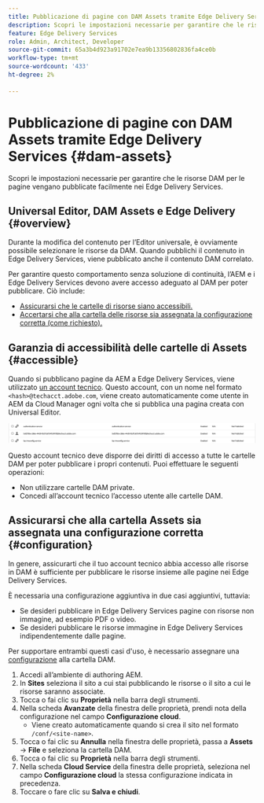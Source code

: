 ```yaml
---
title: Pubblicazione di pagine con DAM Assets tramite Edge Delivery Services
description: Scopri le impostazioni necessarie per garantire che le risorse DAM per le pagine vengano pubblicate facilmente nei Edge Delivery Services.
feature: Edge Delivery Services
role: Admin, Architect, Developer
source-git-commit: 65a3b4d923a91702e7ea9b13356802836fa4ce0b
workflow-type: tm+mt
source-wordcount: '433'
ht-degree: 2%

---
```



# Pubblicazione di pagine con DAM Assets tramite Edge Delivery Services {#dam-assets}

Scopri le impostazioni necessarie per garantire che le risorse DAM per le pagine vengano pubblicate facilmente nei Edge Delivery Services.

## Universal Editor, DAM Assets e Edge Delivery {#overview}

Durante la modifica del contenuto per l’Editor universale, è ovviamente possibile selezionare le risorse da DAM. Quando pubblichi il contenuto in Edge Delivery Services, viene pubblicato anche il contenuto DAM correlato.

Per garantire questo comportamento senza soluzione di continuità, l’AEM e i Edge Delivery Services devono avere accesso adeguato al DAM per poter pubblicare. Ciò include:

* [Assicurarsi che le cartelle di risorse siano accessibili.](#accessible)
* [Accertarsi che alla cartella delle risorse sia assegnata la configurazione corretta (come richiesto).](#configuration)

## Garanzia di accessibilità delle cartelle di Assets {#accessible}

Quando si pubblicano pagine da AEM a Edge Delivery Services, viene utilizzato [un account tecnico](/help/implementing/developing/introduction/generating-access-tokens-for-server-side-apis.md). Questo account, con un nome nel formato `<hash>@techacct.adobe.com`, viene creato automaticamente come utente in AEM da Cloud Manager ogni volta che si pubblica una pagina creata con Universal Editor.

![Account tecnico](/help/edge/wysiwyg-authoring/assets/dam-assets/technical-account.png)

Questo account tecnico deve disporre dei diritti di accesso a tutte le cartelle DAM per poter pubblicare i propri contenuti. Puoi effettuare le seguenti operazioni:

* Non utilizzare cartelle DAM private.
* Concedi all’account tecnico l’accesso utente alle cartelle DAM.

## Assicurarsi che alla cartella Assets sia assegnata una configurazione corretta {#configuration}

In genere, assicurarti che il tuo account tecnico abbia accesso alle risorse in DAM è sufficiente per pubblicare le risorse insieme alle pagine nei Edge Delivery Services.

È necessaria una configurazione aggiuntiva in due casi aggiuntivi, tuttavia:

* Se desideri pubblicare in Edge Delivery Services pagine con risorse non immagine, ad esempio PDF o video.
* Se desideri pubblicare le risorse immagine in Edge Delivery Services indipendentemente dalle pagine.

Per supportare entrambi questi casi d&#39;uso, è necessario assegnare una [configurazione](/help/implementing/developing/introduction/configurations.md) alla cartella DAM.

1. Accedi all’ambiente di authoring AEM.
1. In **Sites** seleziona il sito a cui stai pubblicando le risorse o il sito a cui le risorse saranno associate.
1. Tocca o fai clic su **Proprietà** nella barra degli strumenti.
1. Nella scheda **Avanzate** della finestra delle proprietà, prendi nota della configurazione nel campo **Configurazione cloud**.
   * Viene creato automaticamente quando si crea il sito nel formato `/conf/<site-name>`.
1. Tocca o fai clic su **Annulla** nella finestra delle proprietà, passa a **Assets** -> **File** e seleziona la cartella DAM.
1. Tocca o fai clic su **Proprietà** nella barra degli strumenti.
1. Nella scheda **Cloud Service** della finestra delle proprietà, seleziona nel campo **Configurazione cloud** la stessa configurazione indicata in precedenza.
1. Toccare o fare clic su **Salva e chiudi**.
